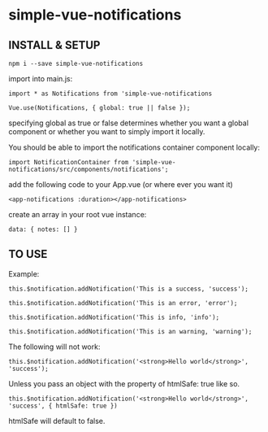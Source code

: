 # simple-vue-notifications
## INSTALL & SETUP
`npm i --save simple-vue-notifications`

import into main.js: 

`import * as Notifications from 'simple-vue-notifications`

`Vue.use(Notifications, { global: true || false });`

specifying global as true or false determines whether you want a global component or whether you want to simply import it locally.

You should be able to import the notifications container component locally:

`import NotificationContainer from 'simple-vue-notifications/src/components/notifications';`

add the following code to your App.vue (or where ever you want it)

`<app-notifications :duration></app-notifications>`

create an array in your root vue instance:

`data: {
  notes: []
}`

## TO USE

Example:

`this.$notification.addNotification('This is a success, 'success');`

`this.$notification.addNotification('This is an error, 'error');`

`this.$notification.addNotification('This is info, 'info');`

`this.$notification.addNotification('This is an warning, 'warning');`

The following will not work:

`this.$notification.addNotification('<strong>Hello world</strong>', 'success');`

Unless you pass an object with the property of htmlSafe: true like so.

`this.$notification.addNotification('<strong>Hello world</strong>', 'success', { htmlSafe: true })`

htmlSafe will default to false.


